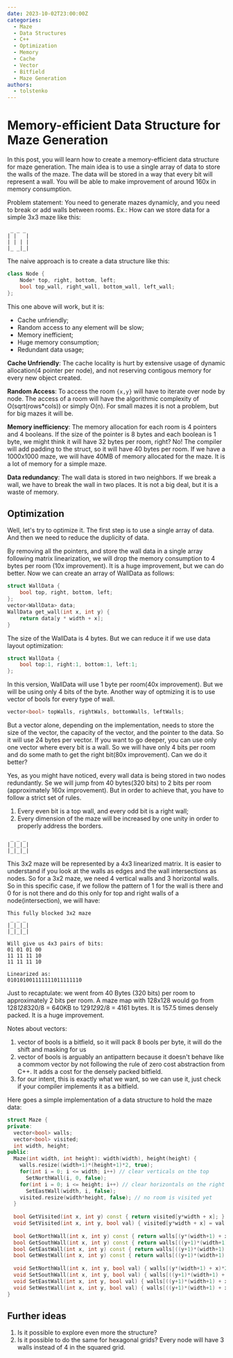 ```yaml
---
date: 2023-10-02T23:00:00Z
categories:
  - Maze
  - Data Structures
  - C++
  - Optimization
  - Memory
  - Cache
  - Vector
  - Bitfield
  - Maze Generation
authors:
  - tolstenko
---
```


# Memory-efficient Data Structure for Maze Generation

In this post, you will learn how to create a memory-efficient data structure for maze generation. The main idea is to use a single array of data to store the walls of the maze. The data will be stored in a way that every bit will represent a wall. You will be able to make improvement of around 160x in memory consumption.

<!-- more -->

Problem statement: You need to generate mazes dynamicly, and you need to break or add walls between rooms. Ex.: How can we store data for a simple 3x3 maze like this:

```text
 _ _ _ 
| |   |
| | | |
|_ _|_|
``` 

The naive approach is to create a data structure like this:

```c++
class Node {
    Node* top, right, bottom, left;
    bool top_wall, right_wall, bottom_wall, left_wall;
};
```

This one above will work, but it is:

- Cache unfriendly;
- Random access to any element will be slow;
- Memory inefficient;
- Huge memory consumption;
- Redundant data usage;

**Cache Unfriendly**: The cache locality is hurt by extensive usage of dynamic allocation(4 pointer per node), and not reserving contigous memory for every new object created.

**Random Access**: To access the room `{x,y}` will have to iterate over node by node. The access of a room will have the algorithmic complexity of O(sqrt(rows*cols)) or simply O(n). For small mazes it is not a problem, but for big mazes it will be.

**Memory inefficiency**: The memory allocation for each room is 4 pointers and 4 booleans. If the size of the pointer is 8 bytes and each boolean is 1 byte, we might think it will have 32 bytes per room, right? No! The compiler will add padding to the struct, so it will have 40 bytes per room. If we have a 1000x1000 maze, we will have 40MB of memory allocated for the maze. It is a lot of memory for a simple maze.

**Data redundancy**: The wall data is stored in two neighbors. If we break a wall, we have to break the wall in two places. It is not a big deal, but it is a waste of memory.

## Optimization

Well, let's try to optimize it. The first step is to use a single array of data. And then we need to reduce the duplicity of data.

By removing all the pointers, and store the wall data in a single array following matrix linearization, we will drop the memory consumption to 4 bytes per room (10x improvement). It is a huge improvement, but we can do better. Now we can create an array of WallData as follows:

```c++
struct WallData {
    bool top, right, bottom, left;
};
vector<WallData> data;
WallData get_wall(int x, int y) {
    return data[y * width + x];
}
```

The size of the WallData is 4 bytes. But we can reduce it if we use data layout optimization:

```c++
struct WallData {
    bool top:1, right:1, bottom:1, left:1;
};
```

In this version, WallData will use 1 byte per room(40x improvement). But we will be using only 4 bits of the byte. Another way of optmizing it is to use vector of bools for every type of wall.

```c++
vector<bool> topWalls, rightWals, bottomWalls, leftWalls;
```

But a vector alone, depending on the implementation, needs to store the size of the vector, the capacity of the vector, and the pointer to the data. So it will use 24 bytes per vector. If you want to go deeper, you can use only one vector<bool> where every bit is a wall. So we will have only 4 bits per room and do some math to get the right bit(80x improvement). Can we do it better?

Yes, as you might have noticed, every wall data is being stored in two nodes redundantly. Se we will jump from 40 bytes(320 bits) to 2 bits per room (approximately 160x improvement). But in order to achieve that, you have to follow a strict set of rules.

1. Every even bit is a top wall, and every odd bit is a right wall;
2. Every dimension of the maze will be increased by one unity in order to properly address the borders.

```text
 _ _ _
|_|_|_|
|_|_|_|
```

This 3x2 maze will be represented by a 4x3 linearized matrix. It is easier to understand if you look at the walls as edges and the wall intersections as nodes. So for a 3x2 maze, we need 4 vertical walls and 3 horizontal walls. So in this specific case, if we follow the pattern of 1 for the wall is there and 0 for is not there and do this only for top and right walls of a node(intersection), we will have:

```text
This fully blocked 3x2 maze
 _ _ _
|_|_|_|
|_|_|_|

Will give us 4x3 pairs of bits:
01 01 01 00
11 11 11 10
11 11 11 10

Linearized as:
010101001111111011111110
```
Just to recaptulate: we went from 40 Bytes (320 bits) per room to approximately 2 bits per room. A maze map with 128x128 would go from 128*128*320/8 = 640KB to 129*129*2/8 = 4161 bytes. It is 157.5 times densely packed. It is a huge improvement.

Notes about vectors:

1. vector of bools is a bitfield, so it will pack 8 bools per byte, it will do the shift and masking for us
2. vector of bools is arguably an antipattern because it doesn't behave like a commom vector by not following the rule of zero cost abstraction from C++. It adds a cost for the densely packed bitfield.
3. for our intent, this is exactly what we want, so we can use it, just check if your compiler implements it as a bitfield.

Here goes a simple implementation of a data structure to hold the maze data:

```c++
struct Maze {
private:
  vector<bool> walls;
  vector<bool> visited;
  int width, height;
public:
  Maze(int width, int height): width(width), height(height) {
    walls.resize((width+1)*(height+1)*2, true);
    for(int i = 0; i <= width; i++) // clear verticals on the top
      SetNorthWall(i, 0, false);
    for(int i = 0; i <= height; i++) // clear horizontals on the right
      SetEastWall(width, i, false);
    visited.resize(width*height, false); // no room is visited yet
  }
  
  bool GetVisited(int x, int y) const { return visited[y*width + x]; }
  void SetVisited(int x, int y, bool val) { visited[y*width + x] = val; }
  
  bool GetNorthWall(int x, int y) const { return walls[(y*(width+1) + x)*2 + 1]; }
  bool GetSouthWall(int x, int y) const { return walls[((y+1)*(width+1) + x)*2 + 1];}
  bool GetEastWall(int x, int y) const { return walls[((y+1)*(width+1) + x+1)*2];}
  bool GetWestWall(int x, int y) const { return walls[((y+1)*(width+1) + x)*2];}
  
  void SetNorthWall(int x, int y, bool val) { walls[(y*(width+1) + x)*2 + 1] = val; }
  void SetSouthWall(int x, int y, bool val) { walls[((y+1)*(width+1) + x)*2 + 1] = val;}
  void SetEastWall(int x, int y, bool val) { walls[((y+1)*(width+1) + x+1)*2] = val;}
  void SetWestWall(int x, int y, bool val) { walls[((y+1)*(width+1) + x)*2] = val;}
}
```

## Further ideas

1. Is it possible to explore even more the structure?
2. Is it possible to do the same for hexagonal grids? Every node will have 3 walls instead of 4 in the squared grid. 